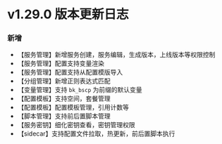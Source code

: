 # v1.29.0 版本更新日志
### 新增
- 【服务管理】新增服务创建，服务编辑，生成版本，上线版本等权限控制
- 【服务管理】配置支持变量渲染
- 【服务管理】配置支持从配置模版导入
- 【分组管理】新增正则表达式匹配
- 【变量管理】支持 `bk_bscp` 为前缀的默认变量
- 【配置模板】支持空间，套餐管理
- 【配置模板】配置模板管理，引用计数等
- 【脚本管理】支持前后置脚本管理
- 【服务密钥】细化密钥查看，密钥管理权限
- 【sidecar】支持配置文件拉取，热更新，前后置脚本执行
